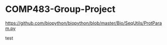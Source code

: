 # COMP483-Group-Project 
https://github.com/biopython/biopython/blob/master/Bio/SeqUtils/ProtParam.py

test
